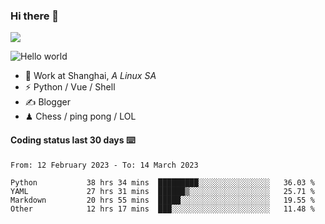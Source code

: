 ### Hi there 👋
![](https://komarev.com/ghpvc/?username=Xuhandsome)


<img src="https://github-readme-stats.vercel.app/api?username=XuHandsome&show_icons=true&theme=merko" alt="Hello world">

<br/>

- 🍻  Work at Shanghai, _A Linux SA_
- ⚡  Python / Vue / Shell
- ✍️  Blogger
- ♟  Chess / ping pong / LOL

#### Coding status last 30 days ⌨️

<!--START_SECTION:waka-->

```text
From: 12 February 2023 - To: 14 March 2023

Python           38 hrs 34 mins  █████████░░░░░░░░░░░░░░░░   36.03 %
YAML             27 hrs 31 mins  ██████▒░░░░░░░░░░░░░░░░░░   25.71 %
Markdown         20 hrs 55 mins  █████░░░░░░░░░░░░░░░░░░░░   19.55 %
Other            12 hrs 17 mins  ███░░░░░░░░░░░░░░░░░░░░░░   11.48 %
```

<!--END_SECTION:waka-->
